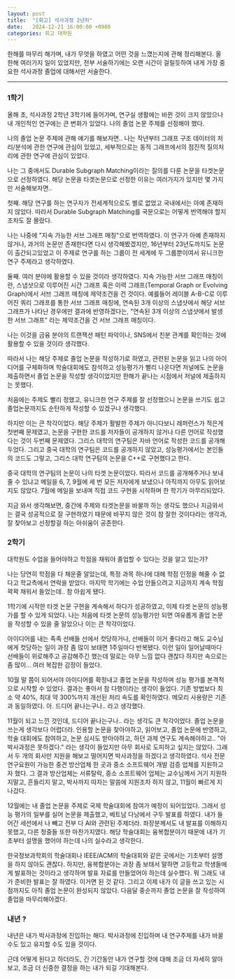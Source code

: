 ```yaml
---
layout: post
title:  "[회고] 석사과정 2년차"
date:   2024-12-21 16:00:00 +0900
categories: 회고 대학원
---
```

한해를 마무리 해가며, 내가 무엇을 하였고 어떤 것을 느꼈는지에 관해 정리해본다. 올 한해 여러가지 일이 있었지만, 전부 서술하기에는 오랜 시간이 걸릴듯하여 내게 가장 중요한 석사과정 졸업에 대해서만 서술한다.

---
### 1학기
올해 초, 석사과정 2학년 3학기에 들어가며, 연구실 생활에는 바뀐 것이 크지 않았으나 내 개인적인 연구에는 큰 변화가 있었다. 나의 졸업 논문 주제를 선정해야 했다.   
   
나의 졸업 논문 주제에 관해 얘기를 해보자면.. 나는 작년부터 그래프 구조 데이터의 처리/분석에 관한 연구에 관심이 있었고, 세부적으로는 동적 그래프에서의 점진적 질의처리에 관한 연구에 관심이 있었다.
      
나는 그 중에서도 Durable Subgraph Matching이라는 질의를 다룬 논문을 타겟논문으로 선정하였다. 해당 논문을 타겟논문으로 선정한 이유는 여러가지가 있지만 몇 가지만 서술해보자면.. 
     
첫째. 해당 연구를 하는 연구자가 전세계적으로도 별로 없었고 국내에서는 아예 존재하지 않았다. 따라서 Durable Subgraph Matching를 국문으로는 어떻게 번역해야 할지 조차도 잘 몰랐다.   
   
나는 나중에 "지속 가능한 서브 그래프 매칭"으로 번역하였다. 이 연구가 아예 존재하지 않거나, 과거의 논문만 존재한다면 다시 생각해봤겠지만, 16년부터 23년도까지도 논문이 출간되고있었고 이 주제로 연구를 하는 그룹이 전 세계에 두 그룹뿐이여서 유니크한 연구 주제라고 생각하였다.   
   
둘째. 여러 분야에 활용할 수 있을 것이라 생각하였다. 지속 가능한 서브 그래프 매칭이란, 스냅샷으로 이루어진 시간 그래프 혹은 이력 그래프(Temporal Graph or Evolving Graph)에서 서브 그래프 매칭에 제약조건을 건 것이다. 예를들어 레이블 A-B-C로 이루어진 쿼리 그래프를 통한 서브 그래프 매칭에, 연속된 3개 이상의 스냅샷에서 해당 서브 그래프가 나타난 경우에만 결과에 반영하겠다는, "연속된 3개 이상의 스냅샷에서 발생한 서브 그래프" 라는 제약조건을 건 서브 그래프 매칭이다.
   
나는 이것을 금융 분야의 트랜잭션 패턴 파악이나, SNS에서 친분 관계를 확인하는 것에 활용할 수 있을 것이라 생각했다.   
   
따라서 나는 해당 주제로 졸업 논문을 작성하기로 하였고, 관련된 논문을 읽고 나의 아이디어를 구체화하며 학술대회에도 참석하고 성능평가가 빨리 나온다면 저널에도 논문을 제출하면서 졸업 논문을 작성할 생각이었지만 한해가 끝나는 시점에서 저널에 제출하지는 못했다.
      
처음에는 주제도 빨리 정했고, 유니크한 연구 주제를 잘 선정했으니 논문을 쓰기도 쉽고 졸업논문까지도 순탄하게 작성할 수 있겠구나 생각했다.
   
하지만 이는 큰 착각이었다. 해당 주제가 활발한 주제가 아니다보니 레퍼런스가 적은게 첫번째 문제였고, 논문을 구현한 코드를 저자들이 공개하지 않거나 다른 언어로 작성했다는 것이 두번째 문제였다. 그리스 대학의 연구팀은 자바 언어로 작성한 코드를 공개해두었다.   그리고 중국 대학의 연구팀은 코드를 공개하지 않았고, 성능평가에서는 본인들의 코드도 그렇고, 그리스 대학 연구팀의 논문을 C++로 구현했다고 한다.
   
중국 대학의 연구팀의 논문이 나의 타겟 논문이었다. 따라서 코드를 공개해주거나 보내줄 수 있냐고 메일을 6, 7, 9월에 세 번 모든 저자에게 보냈으나 아직까지 아무도 읽어보지도 않았다. 7월에 메일을 보내며 직접 코드 구현을 시작하며 한 학기가 마무리되었다.   
   
지금 와서 생각해보면, 중간에 주제와 타겟논문을 바꿀까 하는 생각도 했으나 지금와서는 결국 성공적으로 잘 구현하였기 때문에 바꾸지 않은 것이 참 잘한 것이다라는 생각과, 잘 찾아보고 선정할걸 하는 아쉬움이 공존한다.   
   
### 2학기
대학원도 수업을 들어야하고 학점을 채워야 졸업할 수 있다는 것을 알고 있는가?   
   
나는 당연히 학점을 다 채운줄 알았는데, 특정 과목 하나에 대해 학점 인정을 해줄 수 없다고 학교측에서 연락을 받았다. 마지막 학기에는 수업 안들으려고 지금까지 계속 학점 꽉꽉 채워서 들었는데.. 참 아쉽게 됐다.   
   
1학기에 시작한 타겟 논문 구현을 계속해서 하다가 성공하였고, 이제 타겟 논문의 성능평가를 할 수 있게 되었다.   나는 처음에 타겟 논문의 성능평가만 되면 여유롭게 졸업 논문을 작성할 수 있을 줄 알았으나 이는 큰 착각이었다.   
   
아이디어를 내는 족족 선배들 선에서 컷당하거나, 선배들이 이거 좋다라고 해도 교수님에게 컷당하는 일이 과장 좀 많이 보태면 1주일마다 반복됐다. 이런 일이 일어날때마다 선배들이 위로해주고 공감해주긴 했는데 말로는 아무 느낌 없다 괜찮다 하지만 속으로는 좀 많이... 여러 복잡한 감정이 들었다.   
   
10월 말 쯤이 되어서야 아이디어를 확정내고 졸업 논문을 작성하며 성능 평가를 본격적으로 시작할 수 있었다. 결과는 좋아서 참 다행이라는 생각이 들었다. 기존 방법보다 최소 약 40%, 최대 약 300%까지 개선된 처리 속도를 확인하였다. 메모리 사용량은 기존과 동일하였다. 아. 드디어 끝나는구나.. 라고 생각했다.   
   
11월이 되고 느낀 것인데, 드디어 끝나는구나.. 라는 생각도 큰 착각이었다. 졸업 논문을 쓰는게 생각보다 어렵더라. 인용할 논문을 찾아야하고, 읽어보고, 졸업 논문에 반영하고, 학술 대회에도 참여하고, 논문 심사도 받아야하고, 하던 과제 연구도 계속해야하고.. "아 박사과정은 못하겠다." 라는 생각이 들었지만 아무 회사로 도피하고 싶지는 않았다. 그래서 두 개의 회사만 지원을 해보고 떨어지면 박사과정을 하겠다고 생각하였다. 석사 전문연구요원이 가능한 중견 방산업체 한 곳과 중소 소프트웨어 개발 검증 업체를 지원하고자 했다. 그 결과 방산업체는 서류탈락, 중소 소프트웨어 업체는 교수님께서 거기 지원하지말고, 흔들리지 말고, 박사까지 따자는 말씀에 지원조차 하지 않고, 11월이 빠르게 지나갔다.   
   
12월에는 내 졸업 논문을 주제로 국제 학술대회에 참여가 예정이 되어있었다. 그래서 성능 평가의 일부를 실어 논문을 제출했고, 베트남 다낭에서 구두 발표를 하였다.   내가 들어간 세션에서 나 빼고 전부 다 AI와 관련된 주제더라. 좌장분께서도 내 발표를 이해하지 못했고, 다른 청중들 또한 마찬가지였다. 해당 학술대회는 융복합분야기 때문에 내가 기초부터 설명을 했어야 하는데 나의 실수라고 생각한다.
   
한국정보과학회의 학술대회나 IEEE/ACM의 학술대회와 같은 곳에서는 기초부터 설명을 하지 않아도 괜찮다. 하지만, 융복합분야는 과장 좀 보태서 말하면 고등학교 학생들에게 발표하는 것이라고 생각하며 발표 자료를 만들었어야 하는데 실수했다. 뭐 그래도 내가 준비한 발표는 잘 하였다. 이거면 된 것 같다. 그리고 이제 내가 이 글을 쓰고 있는 시점까지도 아직 졸업 논문이 완성되지 않았다. 다음달 중순까지 졸업 논문을 잘 작성하여 졸업을 마무리해야겠다.   
   
### 내년 ?
내년은 내가 박사과정에 진입하는 해다. 박사과정에 진입하며 내 연구주제를 내가 바꿀수도 있고 유지할 수도 있을 것이다. 
   
근데 어떻게 된다고 하더라도, 긴 기간동안 내가 연구할 것에 대해 조금 더 자세히 알아보고, 조금 더 신중한 결정을 하는 내가 되길 기대해본다.